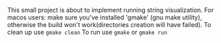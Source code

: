 This small project is about to implement running string visualization.
For macos users: make sure you've installed 'gmake' (gnu make utility), otherwise the build won't work(directories creation 
will have failed).
To clean up use `gmake clean`
To run use `gmake` or `gmake run`